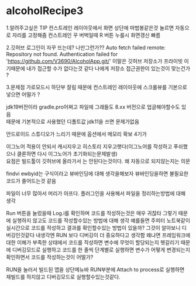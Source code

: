 # alcoholRecipe3

1.알려주고싶은 TIP
컨스트레인 레이아웃에서 화면 상단에 마법봉같은것 눌르면 자동으로 자리를 고정해줌
컨스트레인 꾸 버벅일때 R 버튼 누를시 화면갱신 빠름


2.깃허브 로그인이 자꾸 뜨는데? 나만그런가??
Auto fetch failed remote: Repository not found. Authentication failed for 'https://github.com/V3690/AlcoholApp.git/'
이말은 깃허브 저장소가 프라이빗 이기때문에 
내가 접근할 수가 없다는것 같다 
나에게 저장소 접근권한이 있는것이 맞는건가 ?

3.문제점
가로모드시 하단부 잘림 
때문에 컨스트레인 레이아웃에 스크롤뷰를 기본으로 넣으면 어떨가 ?

jdk19버전이라 gradle.pro어쩌고 파일에 그래들도 8.xx 버전으로 업글해야할수도 있음  
때문에 기본적으로 사용했던 디폴트값 jdk11을 쓰면 문제가없음

안드로이드 스튜디오가 느리기 때문에 옵션에서 메모리 확보 4기가 

이그노어 적용이 안되서 캐시지우고 히스토리 지우고햇다(이그노어를 작성하고 푸쉬했으나 클론하면 다시 이그노어가 초기화되는문제발생)   
요점은 빌드툴이 깃허브에 올라가서 는 안된다는것이다. 왜 자동으로 되지않는지는 의문  

findvi ewbyid는 구식이라고 뷰바인딩에 대해 생각을해보자 
뷰바인딩을하면 불필요한 코드가 줄어드는것 같음

파일이 너무 많아서 머리가 아프다.
플러그인을 사용해서 파일을 정리하는방법에 대해 생각

Run 버튼을 눌렀을때 Log.i를 확인하며 코드를 작성하는것은 매우 귀찮타
그렇기 때문에 실행하지 않고도 코드를 작성할수있는 방법에 대해 생각
예를들면 주피터 노트북같이 실시간으로 코드를 작성하고 결과를 확인할수있는 방법이 있을까?
그것이 알아보니 디버깅인것같다
내생각엔 RUN 보다 디버깅이 더 중요하다고 생각함
왜냐면 프레임워크에 대한 이해가 부족한 상태에서 코드를 작성하면
변수에 무엇이 할당되는지 헷갈리기 때문에 디버깅모드로 실행하고
코드를 한 줄씩 단계별로 실행하면 변수가 어떻게 변경되는지 확인하면서 코드를 작성하는것이  어떨가?

RUN을 눌러서 빌드된 앱을 상단메뉴바 RUN부분에 
Attach to process로 실행하면
재빌드를 하지않고 디버깅모드로 실행할수있는것같다.
